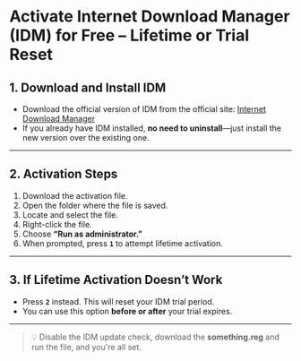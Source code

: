 # Activate Internet Download Manager (IDM) for Free – Lifetime or Trial Reset

## 1. Download and Install IDM
- Download the official version of IDM from the official site: [Internet Download Manager](https://www.internetdownloadmanager.com/download.html)  
- If you already have IDM installed, **no need to uninstall**—just install the new version over the existing one.

---

## 2. Activation Steps
1. Download the activation file.  
2. Open the folder where the file is saved.  
3. Locate and select the file.  
4. Right-click the file.  
5. Choose **“Run as administrator.”**  
6. When prompted, press **`1`** to attempt lifetime activation.  

---

## 3. If Lifetime Activation Doesn’t Work
- Press **`2`** instead. This will reset your IDM trial period.  
- You can use this option **before or after** your trial expires.  

---

> 💡 Disable the IDM update check, download the **something.reg** and run the file, and you're all set.
